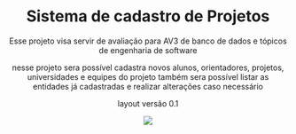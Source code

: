 <div align="center">
  
<h1>
Sistema de cadastro de Projetos
</h1>

Esse projeto visa servir de avaliação para AV3 de banco de dados e tópicos de engenharia de software

nesse projeto sera possível cadastra novos alunos, orientadores, projetos, universidades e equipes do projeto também sera possível listar as entidades já cadastradas e realizar alterações caso necessário

layout versão 0.1
</div>
<div align="center">
<img src="https://user-images.githubusercontent.com/82661706/176910157-e16e6a75-8c50-4190-988e-453ccd1a14c8.PNG"/>
</div>
